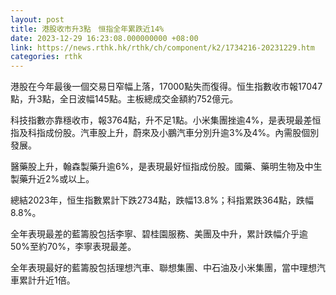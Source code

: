 ```yaml
---
layout: post
title: 港股收市升3點　恒指全年累跌近14%
date: 2023-12-29 16:23:08.000000000 +08:00
link: https://news.rthk.hk/rthk/ch/component/k2/1734216-20231229.htm
categories: rthk
---
```


港股在今年最後一個交易日窄幅上落，17000點失而復得。恒生指數收市報17047點，升3點，全日波幅145點。主板總成交金額約752億元。

科技指數亦靠穩收市，報3764點，升不足1點。小米集團挫逾4%，是表現最差恒指及科指成份股。汽車股上升，蔚來及小鵬汽車分別升逾3%及4%。內需股個別發展。

醫藥股上升，翰森製藥升逾6%，是表現最好恒指成份股。國藥、藥明生物及中生製藥升近2%或以上。

總結2023年，恒生指數累計下跌2734點，跌幅13.8%；科指累跌364點，跌幅8.8%。

全年表現最差的藍籌股包括李寧、碧桂園服務、美團及中升，累計跌幅介乎逾50%至約70%，李寧表現最差。

全年表現最好的藍籌股包括理想汽車、聯想集團、中石油及小米集團，當中理想汽車累計升近1倍。

